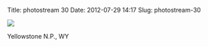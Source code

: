 Title: photostream 30
Date: 2012-07-29 14:17
Slug: photostream-30

[![](http://martinfowler.com/photos/30.jpg)](http://martinfowler.com/photos/30.html)

</p>

</p>

Yellowstone N.P., WY

</p>

